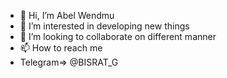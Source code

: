 - 👋 Hi, I’m Abel Wendmu
- 👀 I’m interested in developing new things
- 💞️ I’m looking to collaborate on different manner
- 📫 How to reach me 
-   Telegram=> @BISRAT_G

<!---
legend123213/legend123213 is a ✨ special ✨ repository because its `README.md` (this file) appears on your GitHub profile.
You can click the Preview link to take a look at your changes.
--->
